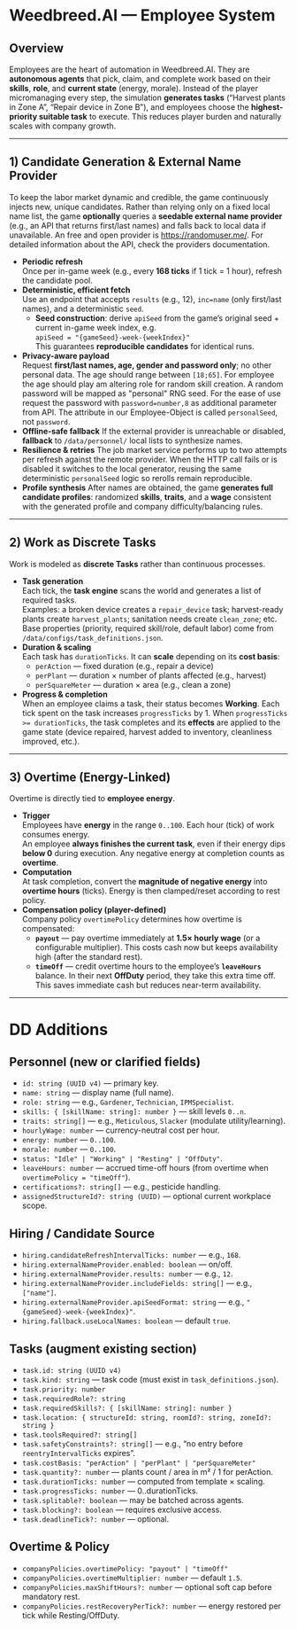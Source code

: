 # Weedbreed.AI — Employee System

## Overview

Employees are the heart of automation in Weedbreed.AI. They are **autonomous agents** that pick, claim, and complete work based on their **skills**, **role**, and **current state** (energy, morale). Instead of the player micromanaging every step, the simulation **generates tasks** (“Harvest plants in Zone A”, “Repair device in Zone B”), and employees choose the **highest-priority suitable task** to execute. This reduces player burden and naturally scales with company growth.

---

## 1) Candidate Generation & External Name Provider

To keep the labor market dynamic and credible, the game continuously injects new, unique candidates. Rather than relying only on a fixed local name list, the game **optionally** queries a **seedable external name provider** (e.g., an API that returns first/last names) and falls back to local data if unavailable. An free and open provider is https://randomuser.me/. For detailed information about the API, check the providers documentation.

- **Periodic refresh**  
   Once per in-game week (e.g., every **168 ticks** if 1 tick = 1 hour), refresh the candidate pool.
- **Deterministic, efficient fetch**  
   Use an endpoint that accepts `results` (e.g., 12), `inc=name` (only first/last names), and a deterministic `seed`.
  - **Seed construction**: derive `apiSeed` from the game’s original seed + current in-game week index, e.g.  
     `apiSeed = "{gameSeed}-week-{weekIndex}"`  
     This guarantees **reproducible candidates** for identical runs.
- **Privacy-aware payload**  
   Request **first/last names, age, gender and password only**; no other personal data. The age should range between `[18;65]`. For employee the age should play am altering role for random skill creation.
  A random password will be mapped as "personal" RNG seed. For the ease of use request the password with `password=number,8` as additional parameter from API. The attribute in our Employee-Object is called `personalSeed`, not `password`.
- **Offline-safe fallback**
  If the external provider is unreachable or disabled, **fallback** to `/data/personnel/` local lists to synthesize names.
- **Resilience & retries**
  The job market service performs up to two attempts per refresh against the remote provider. When the HTTP call fails or is disabled it switches to the local generator, reusing the same deterministic `personalSeed` logic so rerolls remain reproducible.
- **Profile synthesis**
  After names are obtained, the game **generates full candidate profiles**:
  randomized **skills**, **traits**, and a **wage** consistent with the generated profile and company difficulty/balancing rules.

---

## 2) Work as Discrete Tasks

Work is modeled as **discrete Tasks** rather than continuous processes.

- **Task generation**  
   Each tick, the **task engine** scans the world and generates a list of required tasks.  
   Examples: a broken device creates a `repair_device` task; harvest-ready plants create `harvest_plants`; sanitation needs create `clean_zone`; etc.  
   Base properties (priority, required skill/role, default labor) come from `/data/configs/task_definitions.json`.
- **Duration & scaling**  
   Each task has `durationTicks`. It can **scale** depending on its **cost basis**:
  - `perAction` — fixed duration (e.g., repair a device)
  - `perPlant` — duration × number of plants affected (e.g., harvest)
  - `perSquareMeter` — duration × area (e.g., clean a zone)
- **Progress & completion**  
   When an employee claims a task, their status becomes **Working**. Each tick spent on the task increases `progressTicks` by 1. When `progressTicks >= durationTicks`, the task completes and its **effects** are applied to the game state (device repaired, harvest added to inventory, cleanliness improved, etc.).

---

## 3) Overtime (Energy-Linked)

Overtime is directly tied to **employee energy**.

- **Trigger**  
   Employees have **energy** in the range `0..100`. Each hour (tick) of work consumes energy.  
   An employee **always finishes the current task**, even if their energy dips **below 0** during execution. Any negative energy at completion counts as **overtime**.
- **Computation**  
   At task completion, convert the **magnitude of negative energy** into **overtime hours** (ticks). Energy is then clamped/reset according to rest policy.
- **Compensation policy (player-defined)**  
   Company policy `overtimePolicy` determines how overtime is compensated:
  - **`payout`** — pay overtime immediately at **1.5× hourly wage** (or a configurable multiplier). This costs cash now but keeps availability high (after the standard rest).
  - **`timeOff`** — credit overtime hours to the employee’s **`leaveHours`** balance. In their next **OffDuty** period, they take this extra time off. This saves immediate cash but reduces near-term availability.

---

# DD Additions

## Personnel (new or clarified fields)

- `id: string (UUID v4)` — primary key.
- `name: string` — display name (full name).
- `role: string` — e.g., `Gardener`, `Technician`, `IPMSpecialist`.
- `skills: { [skillName: string]: number }` — skill levels `0..n`.
- `traits: string[]` — e.g., `Meticulous`, `Slacker` (modulate utility/learning).
- `hourlyWage: number` — currency-neutral cost per hour.
- `energy: number` — `0..100`.
- `morale: number` — `0..100`.
- `status: "Idle" | "Working" | "Resting" | "OffDuty"`.
- `leaveHours: number` — accrued time-off hours (from overtime when `overtimePolicy = "timeOff"`).
- `certifications?: string[]` — e.g., pesticide handling.
- `assignedStructureId?: string (UUID)` — optional current workplace scope.

## Hiring / Candidate Source

- `hiring.candidateRefreshIntervalTicks: number` — e.g., `168`.
- `hiring.externalNameProvider.enabled: boolean` — on/off.
- `hiring.externalNameProvider.results: number` — e.g., `12`.
- `hiring.externalNameProvider.includeFields: string[]` — e.g., `["name"]`.
- `hiring.externalNameProvider.apiSeedFormat: string` — e.g., `"{gameSeed}-week-{weekIndex}"`.
- `hiring.fallback.useLocalNames: boolean` — default `true`.

## Tasks (augment existing section)

- `task.id: string (UUID v4)`
- `task.kind: string` — task code (must exist in `task_definitions.json`).
- `task.priority: number`
- `task.requiredRole?: string`
- `task.requiredSkills?: { [skillName: string]: number }`
- `task.location: { structureId: string, roomId?: string, zoneId?: string }`
- `task.toolsRequired?: string[]`
- `task.safetyConstraints?: string[]` — e.g., “no entry before `reentryIntervalTicks` expires”.
- `task.costBasis: "perAction" | "perPlant" | "perSquareMeter"`
- `task.quantity?: number` — plants count / area in m² / 1 for perAction.
- `task.durationTicks: number` — computed from template × scaling.
- `task.progressTicks: number` — 0..durationTicks.
- `task.splitable?: boolean` — may be batched across agents.
- `task.blocking?: boolean` — requires exclusive access.
- `task.deadlineTick?: number` — optional.

## Overtime & Policy

- `companyPolicies.overtimePolicy: "payout" | "timeOff"`
- `companyPolicies.overtimeMultiplier: number` — default `1.5`.
- `companyPolicies.maxShiftHours?: number` — optional soft cap before mandatory rest.
- `companyPolicies.restRecoveryPerTick?: number` — energy restored per tick while Resting/OffDuty.

